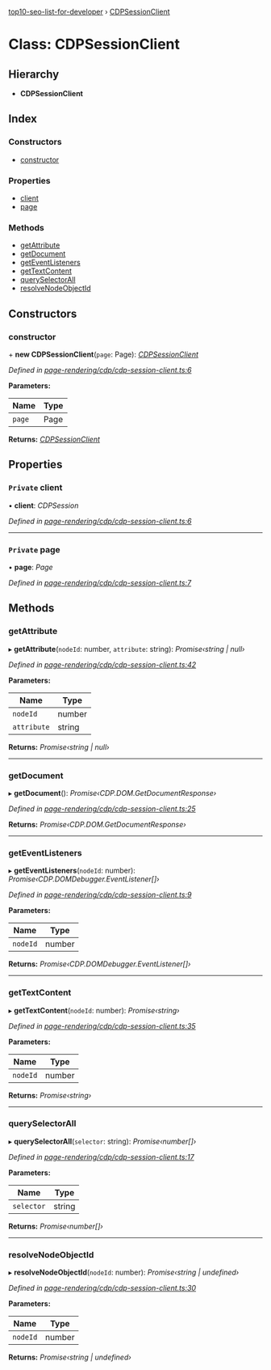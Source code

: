 [top10-seo-list-for-developer](../README.md) › [CDPSessionClient](cdpsessionclient.md)

# Class: CDPSessionClient

## Hierarchy

* **CDPSessionClient**

## Index

### Constructors

* [constructor](cdpsessionclient.md#constructor)

### Properties

* [client](cdpsessionclient.md#private-client)
* [page](cdpsessionclient.md#private-page)

### Methods

* [getAttribute](cdpsessionclient.md#getattribute)
* [getDocument](cdpsessionclient.md#getdocument)
* [getEventListeners](cdpsessionclient.md#geteventlisteners)
* [getTextContent](cdpsessionclient.md#gettextcontent)
* [querySelectorAll](cdpsessionclient.md#queryselectorall)
* [resolveNodeObjectId](cdpsessionclient.md#resolvenodeobjectid)

## Constructors

###  constructor

\+ **new CDPSessionClient**(`page`: Page): *[CDPSessionClient](cdpsessionclient.md)*

*Defined in [page-rendering/cdp/cdp-session-client.ts:6](https://github.com/deepcrawl/top10-seo-list-for-developer/blob/5df526d/src/page-rendering/cdp/cdp-session-client.ts#L6)*

**Parameters:**

Name | Type |
------ | ------ |
`page` | Page |

**Returns:** *[CDPSessionClient](cdpsessionclient.md)*

## Properties

### `Private` client

• **client**: *CDPSession*

*Defined in [page-rendering/cdp/cdp-session-client.ts:6](https://github.com/deepcrawl/top10-seo-list-for-developer/blob/5df526d/src/page-rendering/cdp/cdp-session-client.ts#L6)*

___

### `Private` page

• **page**: *Page*

*Defined in [page-rendering/cdp/cdp-session-client.ts:7](https://github.com/deepcrawl/top10-seo-list-for-developer/blob/5df526d/src/page-rendering/cdp/cdp-session-client.ts#L7)*

## Methods

###  getAttribute

▸ **getAttribute**(`nodeId`: number, `attribute`: string): *Promise‹string | null›*

*Defined in [page-rendering/cdp/cdp-session-client.ts:42](https://github.com/deepcrawl/top10-seo-list-for-developer/blob/5df526d/src/page-rendering/cdp/cdp-session-client.ts#L42)*

**Parameters:**

Name | Type |
------ | ------ |
`nodeId` | number |
`attribute` | string |

**Returns:** *Promise‹string | null›*

___

###  getDocument

▸ **getDocument**(): *Promise‹CDP.DOM.GetDocumentResponse›*

*Defined in [page-rendering/cdp/cdp-session-client.ts:25](https://github.com/deepcrawl/top10-seo-list-for-developer/blob/5df526d/src/page-rendering/cdp/cdp-session-client.ts#L25)*

**Returns:** *Promise‹CDP.DOM.GetDocumentResponse›*

___

###  getEventListeners

▸ **getEventListeners**(`nodeId`: number): *Promise‹CDP.DOMDebugger.EventListener[]›*

*Defined in [page-rendering/cdp/cdp-session-client.ts:9](https://github.com/deepcrawl/top10-seo-list-for-developer/blob/5df526d/src/page-rendering/cdp/cdp-session-client.ts#L9)*

**Parameters:**

Name | Type |
------ | ------ |
`nodeId` | number |

**Returns:** *Promise‹CDP.DOMDebugger.EventListener[]›*

___

###  getTextContent

▸ **getTextContent**(`nodeId`: number): *Promise‹string›*

*Defined in [page-rendering/cdp/cdp-session-client.ts:35](https://github.com/deepcrawl/top10-seo-list-for-developer/blob/5df526d/src/page-rendering/cdp/cdp-session-client.ts#L35)*

**Parameters:**

Name | Type |
------ | ------ |
`nodeId` | number |

**Returns:** *Promise‹string›*

___

###  querySelectorAll

▸ **querySelectorAll**(`selector`: string): *Promise‹number[]›*

*Defined in [page-rendering/cdp/cdp-session-client.ts:17](https://github.com/deepcrawl/top10-seo-list-for-developer/blob/5df526d/src/page-rendering/cdp/cdp-session-client.ts#L17)*

**Parameters:**

Name | Type |
------ | ------ |
`selector` | string |

**Returns:** *Promise‹number[]›*

___

###  resolveNodeObjectId

▸ **resolveNodeObjectId**(`nodeId`: number): *Promise‹string | undefined›*

*Defined in [page-rendering/cdp/cdp-session-client.ts:30](https://github.com/deepcrawl/top10-seo-list-for-developer/blob/5df526d/src/page-rendering/cdp/cdp-session-client.ts#L30)*

**Parameters:**

Name | Type |
------ | ------ |
`nodeId` | number |

**Returns:** *Promise‹string | undefined›*
